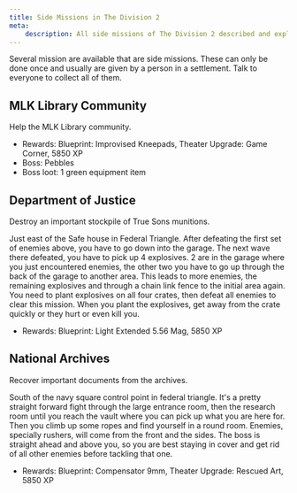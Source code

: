 ```yaml
---
title: Side Missions in The Division 2
meta:
    description: All side missions of The Division 2 described and explained.
---
```


Several mission are available that are side missions. These can only be done once and usually are given by a person in a settlement. Talk to everyone to collect all of them.

## MLK Library Community

Help the MLK Library community.

- Rewards: Blueprint: Improvised Kneepads, Theater Upgrade: Game Corner, 5850 XP
- Boss: Pebbles
- Boss loot: 1 green equipment item

## Department of Justice

Destroy an important stockpile of True Sons munitions.

Just east of the Safe house in Federal Triangle. After defeating the first set of enemies above, you have to go down into the garage. The next wave there defeated, you have to pick up 4 explosives. 2 are in the garage where you just encountered enemies, the other two you have to go up through the back of the garage to another area. This leads to more enemies, the remaining explosives and through a chain link fence to the initial area again. You need to plant explosives on all four crates, then defeat all enemies to clear this mission. When you plant the explosives, get away from the crate quickly or they hurt or even kill you.

- Rewards: Blueprint: Light Extended 5.56 Mag, 5850 XP

## National Archives

Recover important documents from the archives.

South of the navy square control point in federal triangle. It's a pretty straight forward fight through the large entrance room, then the research room until you reach the vault where you can pick up what you are here for. Then you climb up some ropes and find yourself in a round room. Enemies, specially rushers, will come from the front and the sides. The boss is straight ahead and above you, so you are best staying in cover and get rid of all other enemies before tackling that one. 

- Rewards: Blueprint: Compensator 9mm, Theater Upgrade: Rescued Art, 5850 XP